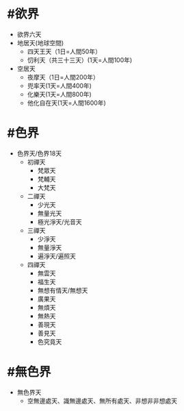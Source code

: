 # #欲界

* 欲界六天 
 * 地居天(地球空間)
   * 四天王天（1日=人間50年）
   * 忉利天（共三十三天）(1天=人間100年)
 * 空居天
   * 夜摩天（1日=人間200年）
   * 兜率天(1天=人間400年)
   * 化樂天(1天=人間800年)
   * 他化自在天(1天=人間1600年)

# #色界
* 色界天/色界18天
  * 初禪天
    * 梵眾天
    * 梵輔天
    * 大梵天
  * 二禪天
    * 少光天
    * 無量光天
    * 極光淨天/光音天
  * 三禪天
    * 少淨天
    * 無量淨天
    * 遍淨天/遍照天
  * 四禪天
    * 無雲天
    * 福生天
    * 無想有情天/無想天
    * 廣果天
    * 無煩天
    * 無熱天
    * 善現天
    * 善見天
    * 色究竟天
    

# #無色界
* 無色界天 
  * 空無邊處天、識無邊處天、無所有處天、非想非非想處天